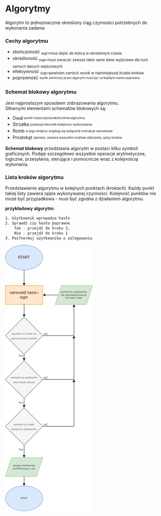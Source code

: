 
# Algorytmy

Algorytm to jednoznacznie określony ciąg czynności potrzebnych do wykonania zadania

### Cechy algorytmu
- skończoność <sub>sup>musi dojść do końca w określonym czasie</sup></sub>
- określoność <sub>sup>musi zwracać zawsze takie same dane wyjściowe dla tych samych danych wejściowych</sup></sub>
- efektywność <sub>sup>powinien zwrócić wynik w najmniejeszej liczbie kroków</sup></sub>
- poprawność <sub><sup>wynik zwrócony przez algorytm musi być za każdym razem poprawny</sup></sub>

### Schemat blokowy algorytmu

Jest najprostszym sposobem zobrazowania algorytmu.<br/>
Głównymi elementami schematów blokowych są:
- Owal <sub><sup>punkt rozpoczęcia/zakończenia algorytmu</sup></sub>
- Strzałka <sub><sup>pokazuje kierunek kolejności wykonywania</sup></sub>
- Romb <sub><sup>w jego wnętrzu znajdują się wyłącznie instrukcje warunkowe</sup></sub>
- Prostokąt <sub><sup>operator, zawiera wszystkie możliwe obliczenia, opisy kroków</sup></sub>

**Schemat blokowy** przedstawia algorytm w postaci kilku symboli graficznych. Podaje szczegółowo wszystkie operacje arytmetyczne, logiczne, przesyłania, sterujące i pomocnicze wraz z kolejnością wykonania.

### Lista kroków algorytmu

Przedstawienie algorytmu w kolejnych punktach *(krokach)*. Każdy punkt takiej listy zawiera oppis wykonywanej czynności. Kolejność punktów nie może być przypadkowa - musi być zgodna z działaniem algorytmu.

**przykładowy algorytm:**
```
1. Użytkownik wprowadza hasło
2. Sprawdź czy hasło poprawne 
    Tak - przejdź do kroku 3, 
    Nie - przejdź do kroku 1
3. Poifnormuj użytkownika o zalogowaniu
```

![zdjecie diagramu nr. 1](Screenshots/01.png)
